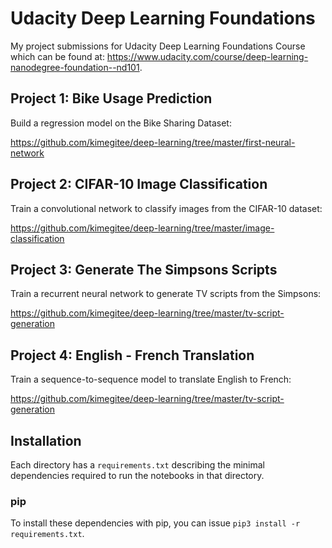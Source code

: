 # Udacity Deep Learning Foundations

My project submissions for Udacity Deep Learning Foundations Course which can be found at: <https://www.udacity.com/course/deep-learning-nanodegree-foundation--nd101>.

## Project 1: Bike Usage Prediction

Build a regression model on the Bike Sharing Dataset:

<https://github.com/kimegitee/deep-learning/tree/master/first-neural-network>

## Project 2: CIFAR-10 Image Classification

Train a convolutional network to classify images from the CIFAR-10 dataset:

<https://github.com/kimegitee/deep-learning/tree/master/image-classification>

## Project 3: Generate The Simpsons Scripts

Train a recurrent neural network to generate TV scripts from the Simpsons:

<https://github.com/kimegitee/deep-learning/tree/master/tv-script-generation>

## Project 4: English - French Translation

Train a sequence-to-sequence model to translate English to French:

<https://github.com/kimegitee/deep-learning/tree/master/tv-script-generation>

## Installation

Each directory has a `requirements.txt` describing the minimal dependencies required to run the notebooks in that directory.

### pip

To install these dependencies with pip, you can issue `pip3 install -r requirements.txt`.
